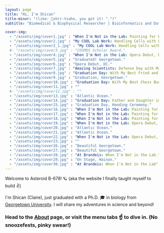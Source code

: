 ```yaml
---
layout: page
title: "Hi, I'm Shican"
title-minor: "(like: 📣shrr-tsahn, you got it! ^.^)"
subtitle: "Biomedical & Biophysical Researcher | Bioinformatics and Data Science Enthusiast | Passionate Communicator | Excellent Teacher | Open to Opportunities"

cover-img: 
  - "/assets/img/cover1.jpg" : "When I'm Not in the Lab: Painting for Fun."
  - "/assets/img/cover2.jpg" : "My COOL Lab Work: Handling Cells with Liquid Nitrogen"
  - "/assets/img/cover2_1.jpg" : "My COOL Lab Work: Handling Cells with Liquid Nitrogen"
  #- "/assets/img/cover3.jpg" : "COSMOS Scholar Award."
  - "/assets/img/cover4.jpg" : "When I'm Not in the Lab: Opera Debut, DC."
  - "/assets/img/cover5.jpg" : "Graduated! Georgetown."
  - "/assets/img/cover6.jpg" : "Opera Debut, DC."
  - "/assets/img/cover7.jpg" : "Amazing Scientists: Defense Day with My Multidisciplinary Committee at Georgetown"
  - "/assets/img/cover8.jpg" : "Graduation Day: With My Best Frind and Colleague."
  - "/assets/img/cover9.jpg" : "Graduation, Georgetown."
  - "/assets/img/cover10.jpg" : "Graduation Day: With My Best Chess Buddy at Georgetown."
  - "/assets/img/cover11.jpg" : ""
  #- "/assets/img/cover12.jpg" : ""
  - "/assets/img/cover13.jpg" : "Atlantic Ocean."
  - "/assets/img/cover14.jpg" : "Graduation Day: Father and Daughter in Front of Georgetown."
  - "/assets/img/cover15.jpg" : "Graduation Day, Hooding Ceremony."
  - "/assets/img/cover16.jpg" : "When I'm Not in the Lab: Painting for Fun."
  - "/assets/img/cover17.jpg" : "When I'm Not in the Lab: Painting for Fun."
  - "/assets/img/cover18.jpg" : "When I'm Not in the Lab: Painting for Fun."
  - "/assets/img/cover19.jpg" : "When I'm Not in the Lab: Opera Debut, DC."
  - "/assets/img/cover20.jpg" : "Atlantic Ocean."
  - "/assets/img/cover21.jpg" : "Atlantic Ocean."
  - "/assets/img/cover22.jpg" : "When I'm Not in the Lab: Opera Debut, DC."
  - "/assets/img/cover23.jpg" : ""
  - "/assets/img/cover26.jpg" : "Beautiful Georgetown."
  - "/assets/img/cover27.jpg" : "Beautiful Georgetown."
  - "/assets/img/cover28.jpg" : "At Brandeis: When I'm Not in the Lab."
  - "/assets/img/cover29.jpg" : "On Stage, Hainan."
  - "/assets/img/cover30.jpg" : "At Brandeis: When I'm Not in the Lab"
---
```

Welcome to Asteroid B-678! 🪐 (aka the website I finally taught myself to build ✌️) 

I'm Shican (Claire), just graduated with a Ph.D. 🎓 in biology from [Georgetown University](https://gufaculty360.georgetown.edu/s/contact/00336000014SkjDAAS/shican-li). I will share my adventures in science and beyond!

### Head to the [**About**](about) page, or visit the **menu tabs ☝️** to dive in. (No snoozefests, pinky swear!)

